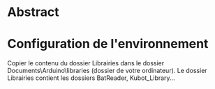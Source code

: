 
# Abstract

# Configuration de l'environnement
Copier le contenu du dossier Librairies dans le dossier Documents\Arduino\libraries (dossier de votre ordinateur).
Le dossier Librairies contient les dossiers BatReader, Kubot_Library... 
